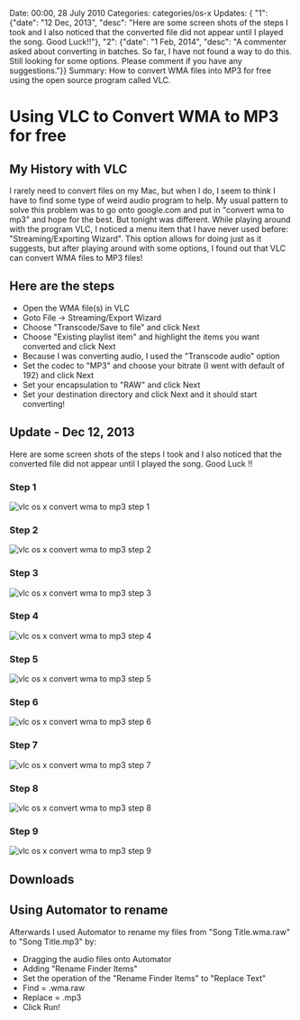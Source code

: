 Date: 00:00, 28 July 2010
Categories: categories/os-x
Updates: { "1": {"date": "12 Dec, 2013", "desc": "Here are some screen shots of the steps I took and I also noticed that the converted file did not appear until I played the song. Good Luck!!"}, "2": {"date": "1 Feb, 2014", "desc": "A commenter asked about converting in batches. So far, I have not found a way to do this. Still looking for some options. Please comment if you have any suggestions."}}
Summary: How to convert WMA files into MP3 for free using the open source program called VLC.

# Using VLC to Convert WMA to MP3 for free 

## My History with VLC

I rarely need to convert files on my Mac, but when I do, I seem to think I have to find some type of weird audio program to help. My usual pattern to solve this problem was to go onto google.com and put in "convert wma to mp3" and hope for the best. But tonight was different. While playing around with the program VLC, I noticed a menu item that I have never used before: "Streaming/Exporting Wizard". This option allows for doing just as it suggests, but after playing around with some options, I found out that VLC can convert WMA files to MP3 files!

## Here are the steps

* Open the WMA file(s) in VLC
* Goto File -&gt; Streaming/Export Wizard
* Choose "Transcode/Save to file" and click Next
* Choose "Existing playlist item" and highlight the items you want converted and click Next
* Because I was converting audio, I used the "Transcode audio" option
* Set the codec to "MP3" and choose your bitrate (I went with default of 192) and click Next
* Set your encapsulation to "RAW" and click Next
* Set your destination directory and click Next and it should start converting!

## Update - Dec 12, 2013

Here are some screen shots of the steps I took and I also noticed that the converted file did not appear until I played the song. Good Luck !!

### Step 1
![vlc os x convert wma to mp3 step 1](/attachments/vlc_step1.png "vlc os x convert wma to mp3 step 1")

### Step 2
![vlc os x convert wma to mp3 step 2](/attachments/vlc_step2.png "vlc os x convert wma to mp3 step 2")

### Step 3
![vlc os x convert wma to mp3 step 3](/attachments/vlc_step3.png "vlc os x convert wma to mp3 step 3")

### Step 4
![vlc os x convert wma to mp3 step 4](/attachments/vlc_step4.png "vlc os x convert wma to mp3 step 4")

### Step 5
![vlc os x convert wma to mp3 step 5](/attachments/vlc_step5.png "vlc os x convert wma to mp3 step 5")

### Step 6
![vlc os x convert wma to mp3 step 6](/attachments/vlc_step6.png "vlc os x convert wma to mp3 step 6")

### Step 7
![vlc os x convert wma to mp3 step 7](/attachments/vlc_step7.png "vlc os x convert wma to mp3 step 7")

### Step 8
![vlc os x convert wma to mp3 step 8](/attachments/vlc_step8.png "vlc os x convert wma to mp3 step 8")

### Step 9
![vlc os x convert wma to mp3 step 9](/attachments/vlc_step9.png "vlc os x convert wma to mp3 step 9")

## Downloads



## Using Automator to rename

Afterwards I used Automator to rename my files from "Song Title.wma.raw" to "Song Title.mp3" by:

* Dragging the audio files onto Automator
* Adding "Rename Finder Items"
* Set the operation of the "Rename Finder Items" to "Replace Text"
* Find = .wma.raw
* Replace = .mp3
* Click Run!